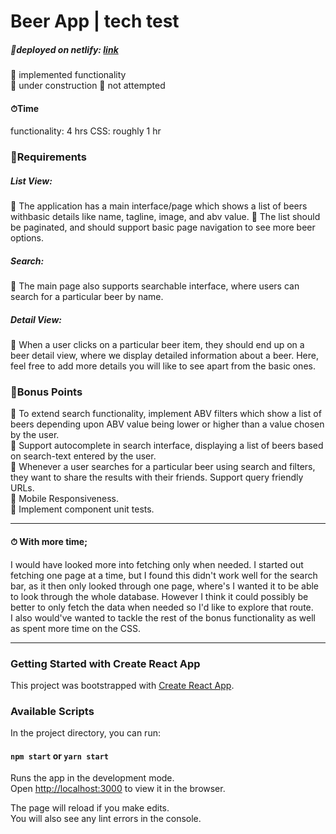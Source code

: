 # Beer App | tech test

##### 🔗deployed on netlify: [link](https://beer-apparatus.netlify.app/)

🍺 implemented functionality  
🚧 under construction
🙅 not attempted

#### ⏱Time

functionality: 4 hrs
CSS: roughly 1 hr

### 📜Requirements

##### List View:

🍺 The application has a main interface/page which shows a list of beers withbasic details like name, tagline, image, and abv value.
🍺 The list should be paginated, and should support basic page navigation to see more beer options.

##### Search:

🍺 The main page also supports searchable interface, where users can search for a particular beer by name.

##### Detail View:

🍺 When a user clicks on a particular beer item, they should end up on a beer detail view, where we display detailed information about a beer. Here, feel free to add more details you will like to see apart from the basic ones.

### 🎁Bonus Points

🍺 To extend search functionality, implement ABV filters which show a list of beers depending upon ABV value being lower or higher than a value chosen by the user.  
🙅 Support autocomplete in search interface, displaying a list of beers based on search-text entered by the user.  
🙅 Whenever a user searches for a particular beer using search and filters, they want to share the results with their friends. Support query friendly URLs.  
🚧 Mobile Responsiveness.  
🚧 Implement component unit tests.

---

#### ⏱ With more time;

I would have looked more into fetching only when needed. I started out fetching one page at a time, but I found this didn't work well for the search bar, as it then only looked through one page, where's I wanted it to be able to look through the whole database. However I think it could possibly be better to only fetch the data when needed so I'd like to explore that route.  
I also would've wanted to tackle the rest of the bonus functionality as well as spent more time on the CSS.

---

### Getting Started with Create React App

This project was bootstrapped with [Create React App](https://github.com/facebook/create-react-app).

### Available Scripts

In the project directory, you can run:

#### `npm start` or `yarn start`

Runs the app in the development mode.\
Open [http://localhost:3000](http://localhost:3000) to view it in the browser.

The page will reload if you make edits.\
You will also see any lint errors in the console.
